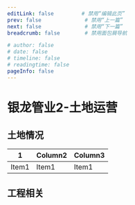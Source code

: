 ```yaml
---
editLink: false         # 禁用“编辑此页”
prev: false              # 禁用“上一篇”
next: false              # 禁用“下一篇”
breadcrumb: false        # 禁用面包屑导航

# author: false
# date: false
# timeline: false
# readingtime: false 
pageInfo: false
---
```


# 银龙管业2-土地运营

## 土地情况

| 1  | Column2   | Column3   |
|-------------- | -------------- | -------------- |
| Item1    | Item1     | Item1     |


## 工程相关


